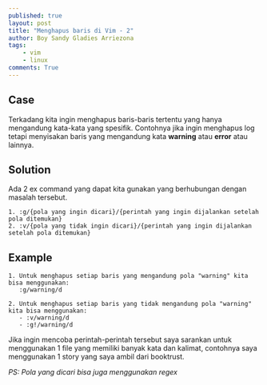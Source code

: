 ```yaml
---
published: true
layout: post
title: "Menghapus baris di Vim - 2"
author: Boy Sandy Gladies Arriezona
tags:
    - vim
    - linux
comments: True
---
```


## Case

Terkadang kita ingin menghapus baris-baris tertentu yang hanya mengandung kata-kata yang spesifik. Contohnya jika ingin menghapus log tetapi menyisakan baris yang mengandung kata **warning** atau **error** atau lainnya.

## Solution

Ada 2 ex command yang dapat kita gunakan yang berhubungan dengan masalah tersebut. 

	1. :g/{pola yang ingin dicari}/{perintah yang ingin dijalankan setelah pola ditemukan}
	2. :v/{pola yang tidak ingin dicari}/{perintah yang ingin dijalankan setelah pola ditemukan}

## Example

    1. Untuk menghapus setiap baris yang mengandung pola "warning" kita bisa menggunakan:
       :g/warning/d

    2. Untuk menghapus setiap baris yang tidak mengandung pola "warning" kita bisa menggunakan:
       - :v/warning/d
       - :g!/warning/d

Jika ingin mencoba perintah-perintah tersebut saya sarankan untuk menggunakan 1 file yang memiliki banyak kata dan kalimat, contohnya saya menggunakan 1 story yang saya ambil dari booktrust.

*PS: Pola yang dicari bisa juga menggunakan regex*
